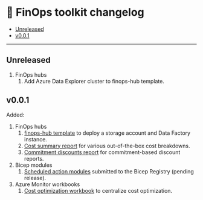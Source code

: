 # 📜 FinOps toolkit changelog

- [Unreleased](#unreleased)
- [v0.0.1](#v001)

---

## Unreleased

1. FinOps hubs
   1. Add Azure Data Explorer cluster to finops-hub template.

## v0.0.1

Added:

1. FinOps hubs
   1. [finops-hub template](finops-hub) to deploy a storage account and Data Factory instance.
   2. [Cost summary report](./finops-hub/reports/cost-summary.md) for various out-of-the-box cost breakdowns.
   3. [Commitment discounts report](./finops-hub/reports/commitment-discounts.md) for commitment-based discount reports.
2. Bicep modules
   1. [Scheduled action modules](bicep-registry/README.md#scheduled-actions) submitted to the Bicep Registry (pending release).
3. Azure Monitor workbooks
   1. [Cost optimization workbook](optimization-workbook) to centralize cost optimization.

<br>
